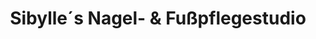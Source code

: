 ---
title: "Sibylle´s Nagel- & Fußpflegestudio"
url: /bad-fuessing/sibylle-s-nagel-und-fusspflegestudio/
shop: Kosmetik
---